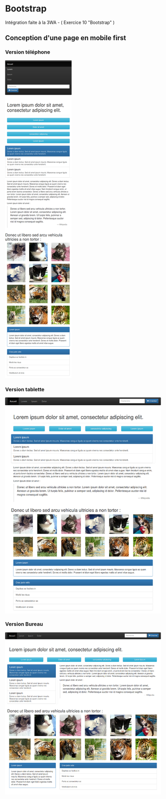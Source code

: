 # Bootstrap
Intégration faite à la 3WA - ( Exercice 10 "Bootstrap" )

<h2>Conception d'une page en mobile first</h2>

<h3>Version téléphone</h3>
<img src="https://github.com/Zyrass/Bootstrap/blob/master/maquette-mobile.png?raw=true" alt="maquette bootstrap mobile" />
<br />
<h3>Version tablette</h3>
<img src="https://github.com/Zyrass/Bootstrap/blob/master/maquette-tablette.png?raw=true" alt="maquette bootstrap tablette" />
<br />
<h3>Version Bureau</h3>
<img src="https://github.com/Zyrass/Bootstrap/blob/master/maquette.png?raw=true" alt="maquette bootstrap bureau" />
